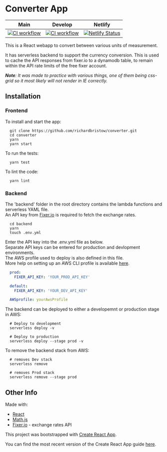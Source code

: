 # Converter App

| Main |  Develop | Netlify |
| :---: | :---: | :--: |
| [![CI workflow](https://github.com/richardbristow/converter/actions/workflows/ci-workflow.yml/badge.svg)](https://github.com/richardbristow/converter/actions/workflows/ci-workflow.yml) | [![CI workflow](https://github.com/richardbristow/converter/actions/workflows/ci-workflow.yml/badge.svg?branch=develop)](https://github.com/richardbristow/converter/actions/workflows/ci-workflow.yml) | [![Netlify Status](https://api.netlify.com/api/v1/badges/651c9d62-6348-4631-b5fa-d0eb79517db7/deploy-status)](https://app.netlify.com/sites/converter-app/deploys) |

This is a React webapp to convert between various units of measurement.

It has serverless backend to support the currency conversion. This is used to cache the API responses from fixer.io to a dynamodb table, to remain within the API rate limits of the free fixer account.

***Note**: It was made to practice with various things, one of them being css-grid so it most likely will not render in IE correctly.*

## Installation

### Frontend

To install and start the app:

```shell
  git clone https://github.com/richardbristow/converter.git
  cd converter
  yarn
  yarn start
```

To run the tests:

```shell
  yarn test
```

To lint the code:

```shell
  yarn lint
```

### Backend

The 'backend' folder in the root directory contains the lambda functions and serverless YAML file.\
An API key from [Fixer.io](http://fixer.io) is required to fetch the exchange rates.

```shell
  cd backend
  yarn
  touch .env.yml
```

Enter the API key into the .env.yml file as below.\
Separate API keys can be entered for production and devlopment environments.\
The AWS profile used to deploy is also defined in this file.\
More help on setting up an AWS CLI profile is available [here](https://docs.aws.amazon.com/cli/latest/userguide/cli-chap-getting-started.html).

```yaml
  prod:
    FIXER_API_KEY: 'YOUR_PROD_API_KEY'

  default:
    FIXER_API_KEY: 'YOUR_DEV_API_KEY'

  AWSprofile: yourAwsProfile
```

The backend can be deployed to either a developemnt or production stage in AWS:

```shell
  # Deploy to development
  serverless deploy -v

  # Deploy to production
  serverless deploy --stage prod -v
```

To remove the backend stack from AWS:

```shell
  # removes Dev stack
  serverless remove

  # removes Prod stack
  serverless remove --stage prod
```

## Other Info

Made with:

- [React](https://facebook.github.io/react/)
- [Math.js](http://mathjs.org/)
- [Fixer.io](http://fixer.io) - exchange rates API

This project was bootstrapped with [Create React App](https://github.com/facebookincubator/create-react-app).

You can find the most recent version of the Create React App guide [here](https://github.com/facebookincubator/create-react-app/blob/master/packages/react-scripts/template/README.md).
